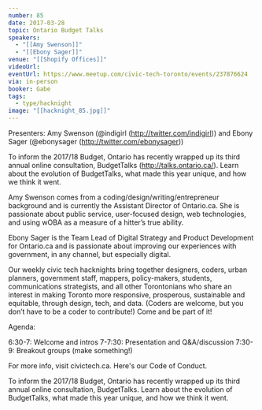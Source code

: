 ```yaml
---
number: 85
date: 2017-03-28
topic: Ontario Budget Talks
speakers:
  - "[[Amy Swenson]]"
  - "[[Ebony Sager]]"
venue: "[[Shopify Offices]]"
videoUrl:
eventUrl: https://www.meetup.com/civic-tech-toronto/events/237876624
via: in-person
booker: Gabe
tags:
  - type/hacknight
image: "[[hacknight_85.jpg]]"
---
```


Presenters: Amy Swenson (@indigirl (http://twitter.com/indigirl)) and Ebony Sager (@ebonysager (http://twitter.com/ebonysager))

To inform the 2017/18 Budget, Ontario has recently wrapped up its third annual online consultation, BudgetTalks (http://talks.ontario.ca/). Learn about the evolution of BudgetTalks, what made this year unique, and how we think it went.

Amy Swenson comes from a coding/design/writing/entrepreneur background and is currently the Assistant Director of Ontario.ca. She is passionate about public service, user-focused design, web technologies, and using wOBA as a measure of a hitter’s true ability.

Ebony Sager is the Team Lead of Digital Strategy and Product Development for Ontario.ca and is passionate about improving our experiences with government, in any channel, but especially digital.

Our weekly civic tech hacknights bring together designers, coders, urban planners, government staff, mappers, policy-makers, students, communications strategists, and all other Torontonians who share an interest in making Toronto more responsive, prosperous, sustainable and equitable, through design, tech, and data. (Coders are welcome, but you don’t have to be a coder to contribute!) Come and be part of it!

Agenda:

6:30-7: Welcome and intros
7-7:30: Presentation and Q&A/discussion
7:30-9: Breakout groups (make something!)

For more info, visit civictech.ca. Here's our Code of Conduct.

To inform the 2017/18 Budget, Ontario has recently wrapped up its third annual online consultation, BudgetTalks. Learn about the evolution of BudgetTalks, what made this year unique, and how we think it went.